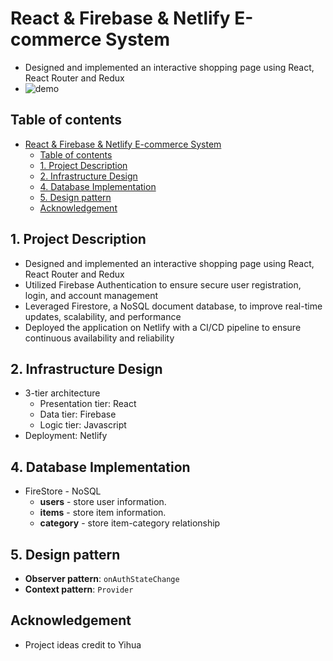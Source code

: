 # React & Firebase & Netlify E-commerce System
- Designed and implemented an interactive shopping page using React, React Router and Redux
- ![demo](https://raw.githubusercontent.com/MoonSulong/SnowShopping/master/homepage.png)

## Table of contents
- [React \& Firebase \& Netlify E-commerce System](#react--firebase--netlify-e-commerce-system)
  - [Table of contents](#table-of-contents)
  - [1. Project Description](#1-project-description)
  - [2. Infrastructure Design](#2-infrastructure-design)
  - [4. Database Implementation](#4-database-implementation)
  - [5. Design pattern](#5-design-pattern)
  - [Acknowledgement](#acknowledgement)

## 1. Project Description 
- Designed and implemented an interactive shopping page using React, React Router and Redux
- Utilized Firebase Authentication to ensure secure user registration, login, and account management
- Leveraged Firestore, a NoSQL document database, to improve real-time updates, scalability, and performance
- Deployed the application on Netlify with a CI/CD pipeline to ensure continuous availability and reliability
## 2. Infrastructure Design
- 3-tier architecture
   * Presentation tier: React
   * Data tier: Firebase
   * Logic tier: Javascript
- Deployment: Netlify

## 4. Database Implementation
- FireStore - NoSQL
   * **users** - store user information.
   * **items** - store item information.
   * **category** - store item-category relationship

## 5. Design pattern
   * **Observer pattern**: `onAuthStateChange`
   * **Context pattern**: `Provider`

## Acknowledgement
-  Project ideas credit to Yihua
